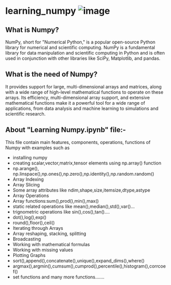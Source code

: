 # learning_numpy                                    ![image](https://github.com/nimmigopan/learning_numpy/assets/35449494/7cba666d-e3b4-44ec-87a9-0ee566c2143c)

## What is Numpy?
NumPy, short for "Numerical Python," is a popular open-source Python library for numerical and scientific computing.
NumPy is a fundamental library for data manipulation and scientific computing in Python and is often used in conjunction with other libraries like SciPy, Matplotlib, and pandas.

## What is the need of Numpy?
It provides support for large, multi-dimensional arrays and matrices, along with a wide range of high-level mathematical functions to operate on these arrays.
Its efficiency, multi-dimensional array support, and extensive mathematical functions make it a powerful tool for a wide range of applications, 
from data analysis and machine learning to simulations and scientific research.

## About "Learning Numpy.ipynb" file:-
This file contain main features, components, operations, functions of Numpy with examples such as
- installing numpy
- creating scalar,vector,matrix,tensor elements using np.array() function
- np.arange(), np.linspace(),np.ones(),np.zero(),np.identity(),np.random.random()
- Array Indexing
- Array Slicing
- Some array attributes like ndim,shape,size,itemsize,dtype,astype
- Array Operations
- Array functions:sum(),prod(),min(),max()
- static related operations like mean(),median(),std(),var()...
- trignometric operations like sin(),cos(),tan()....
- dot(),log(),exp()
- round(),floor(),ceil()
- Iterating through Arrays
- Array reshaping, stacking, splitting
- Broadcasting
- Working with mathematical formulas
- Working with missing values
- Plotting Graphs
- sort(),append(),concatenate(),unique(),expand_dims(),where()
- argmax(),argmin(),cumsum(),cumprod(),percentile(),histogram(),corrcoef()
- set functions
  and many more functions.......

  

